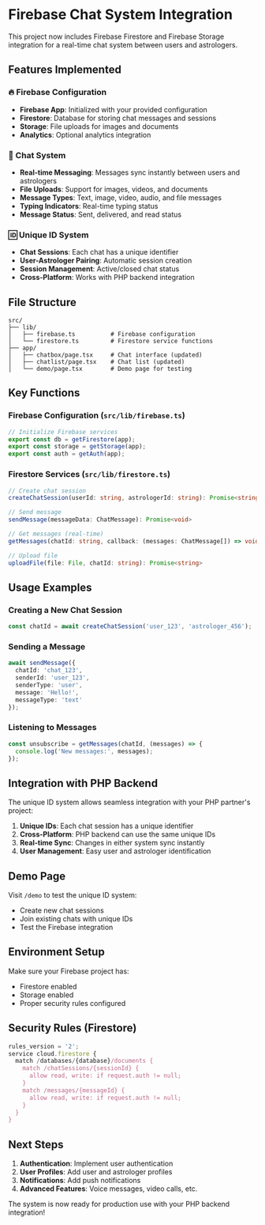 # Firebase Chat System Integration

This project now includes Firebase Firestore and Firebase Storage integration for a real-time chat system between users and astrologers.

## Features Implemented

### 🔥 Firebase Configuration
- **Firebase App**: Initialized with your provided configuration
- **Firestore**: Database for storing chat messages and sessions
- **Storage**: File uploads for images and documents
- **Analytics**: Optional analytics integration

### 💬 Chat System
- **Real-time Messaging**: Messages sync instantly between users and astrologers
- **File Uploads**: Support for images, videos, and documents
- **Message Types**: Text, image, video, audio, and file messages
- **Typing Indicators**: Real-time typing status
- **Message Status**: Sent, delivered, and read status

### 🆔 Unique ID System
- **Chat Sessions**: Each chat has a unique identifier
- **User-Astrologer Pairing**: Automatic session creation
- **Session Management**: Active/closed chat status
- **Cross-Platform**: Works with PHP backend integration

## File Structure

```
src/
├── lib/
│   ├── firebase.ts          # Firebase configuration
│   └── firestore.ts         # Firestore service functions
├── app/
│   ├── chatbox/page.tsx     # Chat interface (updated)
│   ├── chatlist/page.tsx    # Chat list (updated)
│   └── demo/page.tsx        # Demo page for testing
```

## Key Functions

### Firebase Configuration (`src/lib/firebase.ts`)
```typescript
// Initialize Firebase services
export const db = getFirestore(app);
export const storage = getStorage(app);
export const auth = getAuth(app);
```

### Firestore Services (`src/lib/firestore.ts`)
```typescript
// Create chat session
createChatSession(userId: string, astrologerId: string): Promise<string>

// Send message
sendMessage(messageData: ChatMessage): Promise<void>

// Get messages (real-time)
getMessages(chatId: string, callback: (messages: ChatMessage[]) => void): () => void

// Upload file
uploadFile(file: File, chatId: string): Promise<string>
```

## Usage Examples

### Creating a New Chat Session
```typescript
const chatId = await createChatSession('user_123', 'astrologer_456');
```

### Sending a Message
```typescript
await sendMessage({
  chatId: 'chat_123',
  senderId: 'user_123',
  senderType: 'user',
  message: 'Hello!',
  messageType: 'text'
});
```

### Listening to Messages
```typescript
const unsubscribe = getMessages(chatId, (messages) => {
  console.log('New messages:', messages);
});
```

## Integration with PHP Backend

The unique ID system allows seamless integration with your PHP partner's project:

1. **Unique IDs**: Each chat session has a unique identifier
2. **Cross-Platform**: PHP backend can use the same unique IDs
3. **Real-time Sync**: Changes in either system sync instantly
4. **User Management**: Easy user and astrologer identification

## Demo Page

Visit `/demo` to test the unique ID system:
- Create new chat sessions
- Join existing chats with unique IDs
- Test the Firebase integration

## Environment Setup

Make sure your Firebase project has:
- Firestore enabled
- Storage enabled
- Proper security rules configured

## Security Rules (Firestore)

```javascript
rules_version = '2';
service cloud.firestore {
  match /databases/{database}/documents {
    match /chatSessions/{sessionId} {
      allow read, write: if request.auth != null;
    }
    match /messages/{messageId} {
      allow read, write: if request.auth != null;
    }
  }
}
```

## Next Steps

1. **Authentication**: Implement user authentication
2. **User Profiles**: Add user and astrologer profiles
3. **Notifications**: Add push notifications
4. **Advanced Features**: Voice messages, video calls, etc.

The system is now ready for production use with your PHP backend integration!
